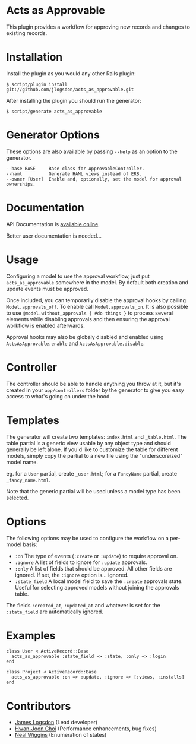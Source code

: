Acts as Approvable
==================

This plugin provides a workflow for approving new records and changes to existing
records.

Installation
============

Install the plugin as you would any other Rails plugin:

    $ script/plugin install git://github.com/jlogsdon/acts_as_approvable.git

After installing the plugin you should run the generator:

    $ script/generate acts_as_approvable

Generator Options
=================

These options are also available by passing `--help` as an option to the generator.

    --base BASE     Base class for ApprovableController.
    --haml          Generate HAML views instead of ERB.
    --owner [User]  Enable and, optionally, set the model for approval ownerships.

Documentation
=============

API Documentation is [available online](http://jlogsdon.github.com/acts_as_approvable).

Better user documentation is needed...

Usage
=====

Configuring a model to use the approval workflow, just put `acts_as_approvable`
somewhere in the model. By default both creation and update events must be
approved.

Once included, you can temporarily disable the approval hooks by calling
`Model.approvals_off`. To enable call `Model.approvals_on`. It is also possible
to use `@model.without_approvals { #do things }` to process several elements
while disabling approvals and then ensuring the approval workflow is enabled
afterwards.

Approval hooks may also be globaly disabled and enabled using
`ActsAsApprovable.enable` and `ActsAsApprovable.disable`.

Controller
==========

The controller should be able to handle anything you throw at it, but it's created
in your `app/controllers` folder by the generator to give you easy access to what's
going on under the hood.

Templates
=========

The generator will create two templates: `index.html` and `_table.html`. The
table partial is a generic view usable by any object type and should generally
be left alone. If you'd like to customize the table for different models, simply
copy the partial to a new file using the "underscoreized" model name.

eg. for a `User` partial, create `_user.html`; for a `FancyName` partial, create
`_fancy_name.html`.

Note that the generic partial will be used unless a model type has been selected.

Options
=======

The following options may be used to configure the workflow on a per-model
basis:

 * `:on`            The type of events (`:create` or `:update`) to require approval on.
 * `:ignore`        A list of fields to ignore for `:update` approvals.
 * `:only`          A list of fields that should be approved. All other fields are
                    ignored. If set, the `:ignore` option is... ignored.
 * `:state_field`   A local model field to save the `:create` approvals state. Useful
                    for selecting approved models without joining the approvals table.

The fields `:created_at`, `:updated_at` and whatever is set for the `:state_field`
are automatically ignored.

Examples
========

    class User < ActiveRecord::Base
      acts_as_approvable :state_field => :state, :only => :login
    end

    class Project < ActiveRecord::Base
      acts_as_approvable :on => :update, :ignore => [:views, :installs]
    end

Contributors
============

 * [James Logsdon](http://github.com/jlogsdon) (Lead developer)
 * [Hwan-Joon Choi](http://github.com/hc5duke) (Performance enhancements, bug fixes)
 * [Neal Wiggins](http://github.com/nwigginsTJ) (Enumeration of states)
